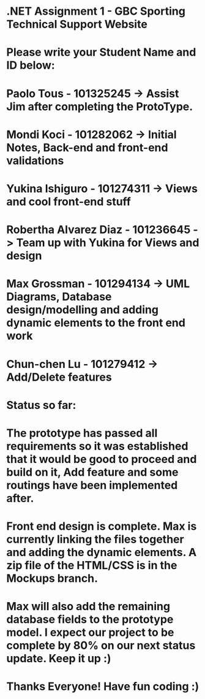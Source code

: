 # .NET Assignment 1 - GBC Sporting Technical Support Website
# Please write your Student Name and ID below:

# Paolo Tous - 101325245                   -> Assist Jim after completing the ProtoType.
# Mondi Koci - 101282062                   -> Initial Notes, Back-end and front-end validations
# Yukina Ishiguro - 101274311              -> Views and cool front-end stuff
# Robertha Alvarez Diaz - 101236645        -> Team up with Yukina for Views and design
# Max Grossman - 101294134                 -> UML Diagrams, Database design/modelling and adding dynamic elements to the front end work
# Chun-chen Lu - 101279412                 -> Add/Delete features

# Status so far: 
# The prototype has passed all requirements so it was established that it would be good to proceed and build on it, Add feature and some routings have been implemented after.
# Front end design is complete. Max is currently linking the files together and adding the dynamic elements. A zip file of the HTML/CSS is in the Mockups branch.
# Max will also add the remaining database fields to the prototype model. I expect our project to be complete by 80% on our next status update. Keep it up :)

# Thanks Everyone! Have fun coding :)
